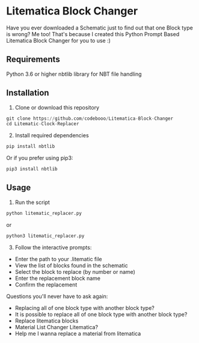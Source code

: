 # Litematica Block Changer
Have you ever downloaded a Schematic just to find out that one Block type is wrong? Me too! That's because I created this Python Prompt Based Litematica Block Changer for you to use :)

## Requirements

Python 3.6 or higher
nbtlib library for NBT file handling

## Installation

1. Clone or download this repository
```python
git clone https://github.com/codebooo/Litematica-Block-Changer
cd Litematic-Clock-Replacer
```

2. Install required dependencies
```python
pip install nbtlib
```
Or if you prefer using pip3:
```python
pip3 install nbtlib
```
## Usage

1. Run the script
```python
python litematic_replacer.py
```
or
```python
python3 litematic_replacer.py
```
3. Follow the interactive prompts:

- Enter the path to your .litematic file
- View the list of blocks found in the schematic
- Select the block to replace (by number or name)
- Enter the replacement block name
- Confirm the replacement

Questions you'll never have to ask again:
- Replacing all of one block type with another block type?
- It is possible to replace all of one block type with another block type?
- Replace litematica blocks
- Material List Changer Litematica?
- Help me I wanna replace a material from litematica
